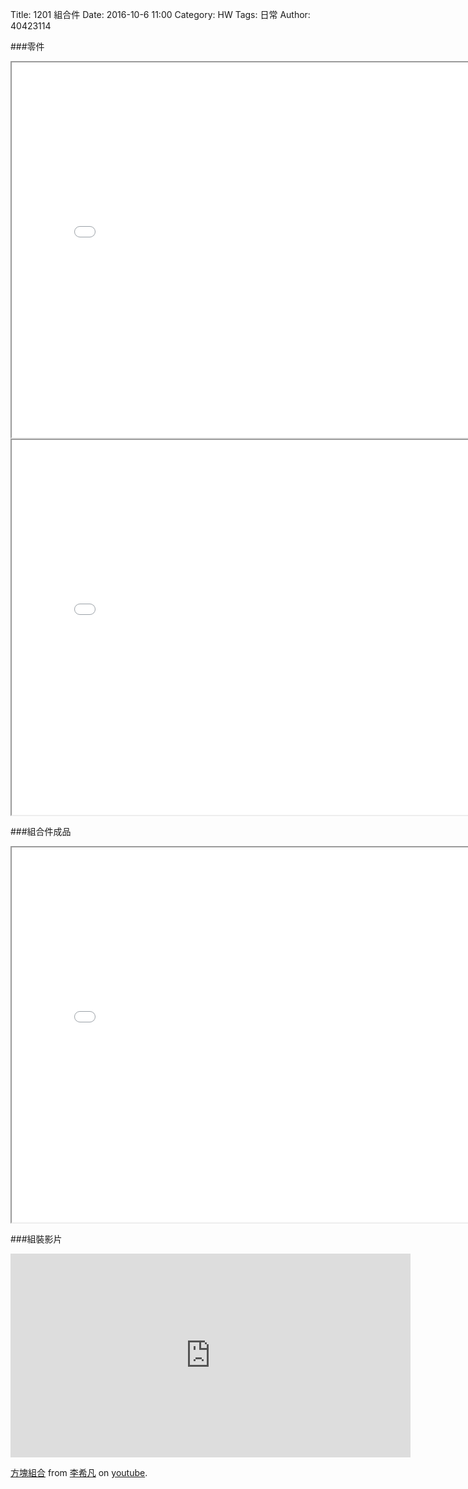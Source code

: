 Title: 1201 組合件
Date: 2016-10-6 11:00
Category: HW
Tags: 日常
Author: 40423114



<!-- PELICAN_END_SUMMARY -->

###零件

<iframe src="./../data/方塊.html"width="800"height="600"/></iframe>
<iframe src="./../data/棍子.html"width="800"height="600"/></iframe>


###組合件成品 

<iframe src="./../data/方塊完成.html"width="800"height="600"/></iframe>


###組裝影片

<iframe src="https://www.youtube.com/embed/YQ6Iym2G-wc" width="640" height="326" frameborder="0" webkitallowfullscreen mozallowfullscreen allowfullscreen></iframe>
<p><a href="https://youtu.be/YQ6Iym2G-wc">方塊組合</a> from <a href="https://www.youtube.com/channel/UCtHddc_YyQ3563nDkfQb-Ew">李希凡</a> on <a href="https://www.youtube.com/">youtube</a>.</p>
